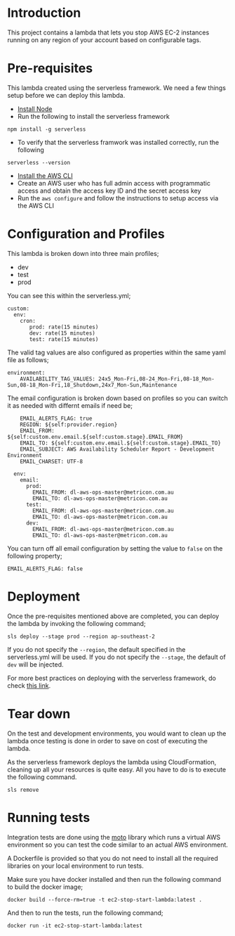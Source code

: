 # Introduction

This project contains a lambda that lets you stop AWS EC-2 instances running on any region of your account based on configurable tags.

# Pre-requisites
This lambda created using the serverless framework. We need a few things setup before we can deploy this lambda.
- [Install Node](https://nodejs.org/en/download/)
- Run the following to install the serverless framework

```
npm install -g serverless
```
- To verify that the serverless framwork was installed correctly, run the following
```
serverless --version
```

- [Install the AWS CLI](https://docs.aws.amazon.com/cli/latest/userguide/install-cliv2.html)
- Create an AWS user who has full admin access with programmatic access and obtain the access key ID and the secret access key 
- Run the `aws configure` and follow the instructions to setup access via the AWS CLI

# Configuration and Profiles
This lambda is broken down into three main profiles;
 - dev
 - test
 - prod

You can see this within the serverless.yml;
```
custom:
  env:
    cron:
       prod: rate(15 minutes)
       dev: rate(15 minutes)
       test: rate(15 minutes)
```

The valid tag values are also configured as properties within the same yaml file as follows;
```
environment:
    AVAILABILITY_TAG_VALUES: 24x5_Mon-Fri,08-24_Mon-Fri,08-18_Mon-Sun,08-18_Mon-Fri,18_Shutdown,24x7_Mon-Sun,Maintenance
```

The email configuration is broken down based on profiles so you can switch it as needed with differnt emails if need be;

```
    EMAIL_ALERTS_FLAG: true
    REGION: ${self:provider.region}
    EMAIL_FROM: ${self:custom.env.email.${self:custom.stage}.EMAIL_FROM}
    EMAIL_TO: ${self:custom.env.email.${self:custom.stage}.EMAIL_TO}
    EMAIL_SUBJECT: AWS Availability Scheduler Report - Development Environment
    EMAIL_CHARSET: UTF-8

  env:
    email:
      prod:
        EMAIL_FROM: dl-aws-ops-master@metricon.com.au
        EMAIL_TO: dl-aws-ops-master@metricon.com.au
      test:
        EMAIL_FROM: dl-aws-ops-master@metricon.com.au
        EMAIL_TO: dl-aws-ops-master@metricon.com.au
      dev:
        EMAIL_FROM: dl-aws-ops-master@metricon.com.au
        EMAIL_TO: dl-aws-ops-master@metricon.com.au
```

You can turn off all email configuration by setting the value to `false` on the following property;
```
EMAIL_ALERTS_FLAG: false
```

# Deployment
Once the pre-requisites mentioned above are completed, you can deploy the lambda by invoking the following command;

```
sls deploy --stage prod --region ap-southeast-2
```

If you do not specify the `--region`, the default specified in the serverless.yml will be used.
If you do not specify the `--stage`, the default of `dev` will be injected.

For more best practices on deploying with the serverless framework, do check [this link](https://www.serverless.com/framework/docs/providers/aws/guide/deploying/).

# Tear down
On the test and development environments, you would want to clean up the lambda once testing is done in order to save on cost of executing the lambda.

As the serverless framework deploys the lambda using CloudFormation, cleaning up all your resources is quite easy. All you have to do is to execute the following command.

```
sls remove
```

# Running tests
Integration tests are done using the [moto](https://github.com/spulec/moto) library which runs a virtual AWS environment so you can test the code similar to an actual AWS environment.

A Dockerfile is provided so that you do not need to install all the required libraries on your local environment to run  tests.

Make sure you have docker installed and then run the following command to build the docker image;

```
docker build --force-rm=true -t ec2-stop-start-lambda:latest .
```

And then to run the tests, run the following command;
```
docker run -it ec2-stop-start-lambda:latest
```

